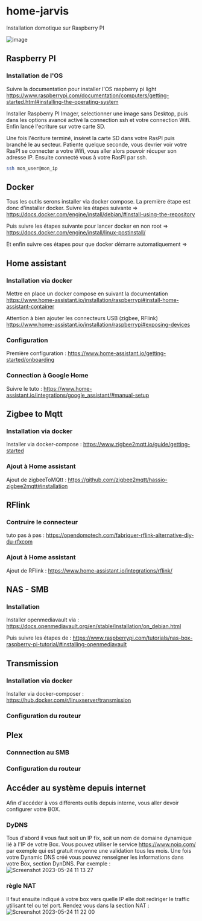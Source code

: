 # home-jarvis

Installation domotique sur Raspberry PI

![image](https://user-images.githubusercontent.com/48330020/231480806-cca2138e-82c3-4636-a959-6ef20c072cfc.png)

## Raspberry PI

### Installation de l'OS

Suivre la documentation pour installer l'OS raspberry pi light <https://www.raspberrypi.com/documentation/computers/getting-started.html#installing-the-operating-system>

Installer Raspberry PI Imager, selectionner une image sans Desktop, puis dans les options avancé activé la connection ssh et votre connection Wifi. 
Enfin lancé l'ecriture sur votre carte SD.

Une fois l'écriture terminé, inséret la carte SD dans votre RasPI puis branché le au secteur. 
Patiente quelque seconde, vous devrier voir votre RasPI se connecter a votre Wifi, vous aller alors pouvoir récuper son adresse IP.
Ensuite connecté vous à votre RasPI par ssh. 

```bash
ssh mon_user@mon_ip
```

## Docker

Tous les outils serons installer via docker compose. La première étape est donc d'installer docker. 
Suivre les étapes suivante => <https://docs.docker.com/engine/install/debian/#install-using-the-repository>

Puis suivre les étapes suivante pour lancer docker en non root => <https://docs.docker.com/engine/install/linux-postinstall/>

Et enfin suivre ces étapes pour que docker démarre automatiquement => <sudo systemctl enable docker.service
sudo systemctl enable containerd.service>
## Home assistant

### Installation via docker

Mettre en place un docker compose en suivant la documentation <https://www.home-assistant.io/installation/raspberrypi#install-home-assistant-container>

Attention à bien ajouter les connecteurs USB (zigbee, RFlink) <https://www.home-assistant.io/installation/raspberrypi#exposing-devices>

### Configuration

Première configuration : <https://www.home-assistant.io/getting-started/onboarding>

### Connection à Google Home

Suivre le tuto : https://www.home-assistant.io/integrations/google_assistant/#manual-setup

## Zigbee to Mqtt

### Installation via docker

Installer via docker-compose : <https://www.zigbee2mqtt.io/guide/getting-started>

### Ajout à Home assistant

Ajout de zigbeeToMQtt : <https://github.com/zigbee2mqtt/hassio-zigbee2mqtt#installation>

## RFlink

### Contruire le connecteur

tuto pas à pas : <https://opendomotech.com/fabriquer-rflink-alternative-diy-du-rfxcom>

### Ajout à Home assistant

Ajout de RFlink : <https://www.home-assistant.io/integrations/rflink/>

## NAS - SMB

### Installation

Installer openmediavault via : <https://docs.openmediavault.org/en/stable/installation/on_debian.html>

Puis suivre les étapes de : <https://www.raspberrypi.com/tutorials/nas-box-raspberry-pi-tutorial/#installing-openmediavault>

## Transmission

### Installation via docker

Installer via docker-composer : <https://hub.docker.com/r/linuxserver/transmission>

### Configuration du routeur

## Plex

### Connnection au SMB

### Configuration du routeur

## Accéder au système depuis internet

Afin d'accéder à vos différents outils depuis interne, vous aller devoir configurer votre BOX. 

### DyDNS
Tous d'abord il vous faut soit un IP fix, soit un nom de domaine dynamique lié à l'IP de votre Box. 
Vous pouvez utiliser le service https://www.noip.com/ par exemple qui est gratuit moyenne une validation tous les mois. 
Une fois votre Dynamic DNS créé vous pouvez renseigner les informations dans votre Box, section DynDNS.
Par exemple : 
![Screenshot 2023-05-24 11 13 27](https://github.com/qledelas/home-jarvis/assets/48330020/fae33371-d954-4c05-93fd-605b4d9e1412)

### règle NAT
Il faut ensuite indiqué à votre box vers quelle IP elle doit rediriger le traffic utilisant tel ou tel port.
Rendez vous dans la section NAT :
![Screenshot 2023-05-24 11 22 00](https://github.com/qledelas/home-jarvis/assets/48330020/641b6409-7651-4e0e-a037-5c016acd1d4a)
